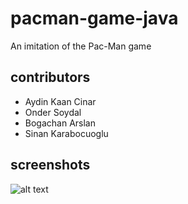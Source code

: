 # pacman-game-java
An imitation of the Pac-Man game
## contributors
* Aydin Kaan Cinar
* Onder Soydal
* Bogachan Arslan
* Sinan Karabocuoglu
## screenshots
![alt text](https://github.com/aydinkaancinar/tanktrouble-imitation/blob/master/pacman-game-java/---)
